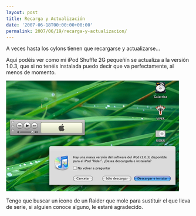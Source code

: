 ```yaml
---
layout: post
title: Recarga y Actualización
date: '2007-06-18T00:00:00+00:00'
permalink: 2007/06/19/recarga-y-actualizacion/
---
```

A veces hasta los cylons tienen que recargarse y actualizarse...

Aquí podéis ver como mi iPod Shuffle 2G pequeñín se actualiza a la versión 1.0.3, que si no tenéis instalada puedo decir que va perfectamente, al menos de momento.

<img class="centro_borde" src='/assets/zz2585bdfa.jpg' alt='iPod shuffle actualizándose' />

Tengo que buscar un icono de un Raider que mole para sustituir el que lleva de serie, si alguien conoce alguno, le estaré agradecido.
